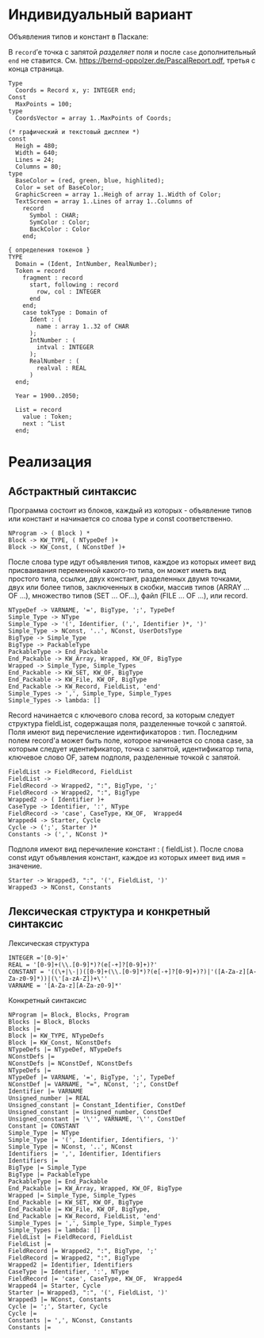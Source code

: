 # Индивидуальный вариант 
Объявления типов и констант в Паскале:

В `record`’е точка с запятой  _разделяет_  поля и после  `case` 
 дополнительный  `end`  не ставится. 
 См. https://bernd-oppolzer.de/PascalReport.pdf, третья с конца страница.
```
Type
  Coords = Record x, y: INTEGER end;
Const
  MaxPoints = 100;
type
  CoordsVector = array 1..MaxPoints of Coords;

(* графический и текстовый дисплеи *)
const
  Heigh = 480;
  Width = 640;
  Lines = 24;
  Columns = 80;
type
  BaseColor = (red, green, blue, highlited);
  Color = set of BaseColor;
  GraphicScreen = array 1..Heigh of array 1..Width of Color;
  TextScreen = array 1..Lines of array 1..Columns of
    record
      Symbol : CHAR;
      SymColor : Color;
      BackColor : Color
    end;

{ определения токенов }
TYPE
  Domain = (Ident, IntNumber, RealNumber);
  Token = record
    fragment : record
      start, following : record
        row, col : INTEGER
      end
    end;
    case tokType : Domain of
      Ident : (
        name : array 1..32 of CHAR
      );
      IntNumber : (
        intval : INTEGER
      );
      RealNumber : (
        realval : REAL
      )
  end;

  Year = 1900..2050;

  List = record
    value : Token;
    next : ^List
  end;
```

# Реализация  

## Абстрактный синтаксис 
Программа состоит из блоков, каждый из которых - объявление типов или констант и начинается со слова 
type и const соответственно.
```
NProgram -> ( Block ) *
Block -> KW_TYPE, ( NTypeDef )+
Block -> KW_Const, ( NConstDef )+
```
После слова type идут объявления типов, каждое из которых имеет вид
присваивания переменной какого-то типа, он может иметь вид простого типа, ссылки, двух констант,
разделенных двумя точками, двух или более типов, заключенных в скобки, массив типов (ARRAY ... OF ...), 
множество типов (SET ... OF...), файл (FILE ... OF ...), или record.
```
NTypeDef -> VARNAME, '=', BigType, ';', TypeDef
Simple_Type -> NType
Simple_Type -> '(', Identifier, (',', Identifier )*, ')'
Simple_Type -> NConst, '..', NConst, UserDotsType
BigType -> Simple_Type
BigType -> PackableType
PackableType -> End_Packable
End_Packable -> KW_Array, Wrapped, KW_OF, BigType
Wrapped -> Simple_Type, Simple_Types
End_Packable -> KW_SET, KW_OF, BigType
End_Packable -> KW_File, KW_OF, BigType
End_Packable -> KW_Record, FieldList, 'end'
Simple_Types -> ',', Simple_Type, Simple_Types
Simple_Types -> lambda: []

```
Record начинается с ключевого слова record, за которым следует структура 
fieldList, содержащая поля, разделенные точкой с запятой. Поля имеют вид перечисление идентификаторов : тип.
Последним полем record'а может быть поле, которое начинается со слова case, за которым следует идентификатор,
точка с запятой, идентификатор типа, ключевое слово OF, затем подполя, разделенные точкой с запятой.
```
FieldList -> FieldRecord, FieldList
FieldList -> 
FieldRecord -> Wrapped2, ":", BigType, ';'
FieldRecord -> Wrapped2, ":", BigType
Wrapped2 -> ( Identifier )+
CaseType -> Identifier, ':', NType
FieldRecord -> 'case', CaseType, KW_OF,  Wrapped4
Wrapped4 -> Starter, Cycle
Cycle -> (';', Starter )*
Constants -> (',', NConst )*
```
Подполя имеют вид перечиление констант : ( fieldList ). После слова const идут объявления констант, каждое
из которых имеет вид имя = значение. 
```
Starter -> Wrapped3, ":", '(', FieldList, ')'
Wrapped3 -> NConst, Constants
```

## Лексическая структура и конкретный синтаксис 
Лексическая структура
```
INTEGER ='[0-9]+'
REAL = '[0-9]+(\\.[0-9]*)?(e[-+]?[0-9]+)?'
CONSTANT = '((\+|\-|)([0-9]+(\\.[0-9]*)?(e[-+]?[0-9]+)?)|'([A-Za-z][A-Za-z0-9]*))|(\'[a-zA-Z])+\''
VARNAME = '[A-Za-z][A-Za-z0-9]*'

```
Конкретный синтаксис
```
NProgram |= Block, Blocks, Program
Blocks |= Block, Blocks
Blocks |= 
Block |= KW_TYPE, NTypeDefs
Block |= KW_Const, NConstDefs
NTypeDefs |= NTypeDef, NTypeDefs
NConstDefs |= 
NConstDefs |= NConstDef, NConstDefs
NTypeDefs |= 
NTypeDef |= VARNAME, '=', BigType, ';', TypeDef
NConstDef |= VARNAME, "=", NConst, ';', ConstDef
Identifier |= VARNAME
Unsigned_number |= REAL
Unsigned_constant |= Constant_Identifier, ConstDef
Unsigned_constant |= Unsigned_number, ConstDef
Unsigned_constant |= '\'', VARNAME, '\'', ConstDef
Constant |= CONSTANT
Simple_Type |= NType
Simple_Type |= '(', Identifier, Identifiers, ')'
Simple_Type |= NConst, '..', NConst
Identifiers |= ',', Identifier, Identifiers
Identifiers |= 
BigType |= Simple_Type
BigType |= PackableType
PackableType |= End_Packable
End_Packable |= KW_Array, Wrapped, KW_OF, BigType 
Wrapped |= Simple_Type, Simple_Types
End_Packable |= KW_SET, KW_OF, BigType 
End_Packable |= KW_File, KW_OF, BigType, 
End_Packable |= KW_Record, FieldList, 'end'
Simple_Types |= ',', Simple_Type, Simple_Types
Simple_Types |= lambda: []
FieldList |= FieldRecord, FieldList
FieldList |= 
FieldRecord |= Wrapped2, ":", BigType, ';'
FieldRecord |= Wrapped2, ":", BigType
Wrapped2 |= Identifier, Identifiers
CaseType |= Identifier, ':', NType
FieldRecord |= 'case', CaseType, KW_OF,  Wrapped4
Wrapped4 |= Starter, Cycle
Starter |= Wrapped3, ":", '(', FieldList, ')'
Wrapped3 |= NConst, Constants
Cycle |= ';', Starter, Cycle
Cycle |= 
Constants |= ',', NConst, Constants
Constants |= 
```

